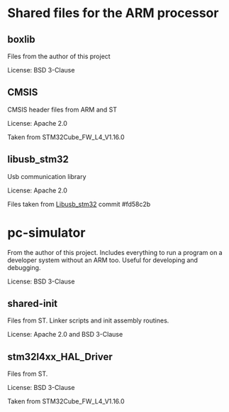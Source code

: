 # Shared files for the ARM processor #

## boxlib ##
Files from the author of this project

License: BSD 3-Clause

## CMSIS ##
CMSIS header files from ARM and ST

License: Apache 2.0

Taken from STM32Cube_FW_L4_V1.16.0

## libusb_stm32 ##
Usb communication library

License: Apache 2.0

Files taken from
[Libusb_stm32](https://github.com/dmitrystu/libusb_stm32) commit #fd58c2b

# pc-simulator #
From the author of this project. Includes everything to run a program on a developer system without an ARM too.
Useful for developing and debugging.

License: BSD 3-Clause

## shared-init
Files from ST. Linker scripts and init assembly routines.

License: Apache 2.0 and BSD 3-Clause

## stm32l4xx_HAL_Driver ##
Files from ST.

License: BSD 3-Clause

Taken from STM32Cube_FW_L4_V1.16.0













